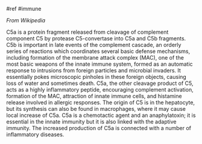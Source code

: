 #ref #immune 

_From Wikipedia_

C5a is a protein fragment released from cleavage of complement component C5 by protease C5-convertase into C5a and C5b fragments. C5b is important in late events of the complement cascade, an orderly series of reactions which coordinates several basic defense mechanisms, including formation of the membrane attack complex (MAC), one of the most basic weapons of the innate immune system, formed as an automatic response to intrusions from foreign particles and microbial invaders. It essentially pokes microscopic pinholes in these foreign objects, causing loss of water and sometimes death. C5a, the other cleavage product of C5, acts as a highly inflammatory peptide, encouraging complement activation, formation of the MAC, attraction of innate immune cells, and histamine release involved in allergic responses. The origin of C5 is in the hepatocyte, but its synthesis can also be found in macrophages, where it may cause local increase of C5a. C5a is a chemotactic agent and an anaphylatoxin; it is essential in the innate immunity but it is also linked with the adaptive immunity. The increased production of C5a is connected with a number of inflammatory diseases.